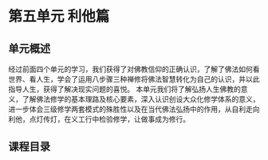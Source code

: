
# 第五单元 利他篇
## 单元概述
经过前面四个单元的学习，我们获得了对佛教信仰的正确认识，了解了佛法如何看世界、看人生，学会了运用八步骤三种禅修将佛法智慧转化为自己的认识，并以此指导人生，获得了解决现实问题的喜悦。
本单元我们将了解弘扬人生佛教的意义，了解佛法修学的基本理路及核心要素，深入认识创设大众化修学体系的意义，进一步体会三级修学两套模式的殊胜性以及在当代佛法弘扬中的作用，从自利走向利他，点灯传灯，在义工行中检验修学，让做事成为修行。

## 课程目录

<Slugs left='1-1/5/' />